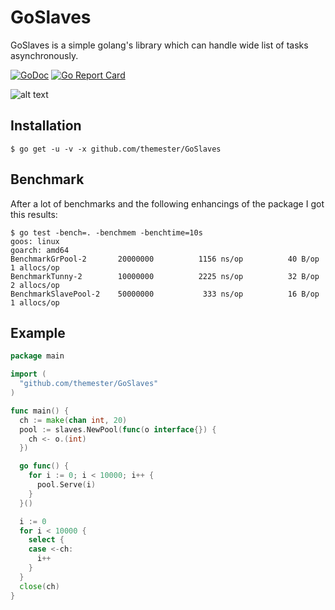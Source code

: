 # GoSlaves

GoSlaves is a simple golang's library which can handle wide list of tasks asynchronously.

[![GoDoc](https://godoc.org/github.com/themester/GoSlaves?status.svg)](https://godoc.org/github.com/themester/GoSlaves)
[![Go Report Card](https://goreportcard.com/badge/github.com/themester/goslaves)](https://goreportcard.com/report/github.com/themester/goslaves)

![alt text](https://raw.githubusercontent.com/themester/GoSlaves/master/logo.png)

Installation
------------

```
$ go get -u -v -x github.com/themester/GoSlaves
```

Benchmark
---------

After a lot of benchmarks and the following enhancings of the package I got this results:

```
$ go test -bench=. -benchmem -benchtime=10s
goos: linux
goarch: amd64
BenchmarkGrPool-2      	20000000	      1156 ns/op	      40 B/op	       1 allocs/op
BenchmarkTunny-2       	10000000	      2225 ns/op	      32 B/op	       2 allocs/op
BenchmarkSlavePool-2   	50000000	       333 ns/op	      16 B/op	       1 allocs/op
```

Example
-------
```go
package main

import (
  "github.com/themester/GoSlaves"
)

func main() {
  ch := make(chan int, 20)
  pool := slaves.NewPool(func(o interface{}) {
    ch <- o.(int)
  })

  go func() {
    for i := 0; i < 10000; i++ {
      pool.Serve(i)
    }
  }()

  i := 0
  for i < 10000 {
    select {
    case <-ch:
      i++
    }
  }
  close(ch)
}
```
